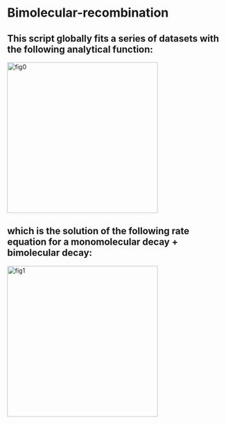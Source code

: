 # Bimolecular-recombination

## This script globally fits a series of datasets with the following analytical function: 

<img width="347" alt="fig0" src="https://user-images.githubusercontent.com/28668295/41208140-c6590b00-6d73-11e8-8b33-15ffb8932581.PNG">

## which is the solution of the following rate equation for a monomolecular decay + bimolecular decay:

<img width="347" alt="fig1" src="https://user-images.githubusercontent.com/28668295/41208140-c6590b00-6d73-11e8-8b33-15ffb8932581.PNG">
